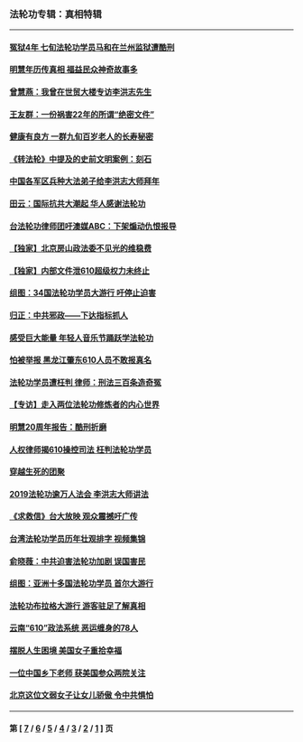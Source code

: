 ### 法轮功专辑：真相特辑
---
#### [冤狱4年 七旬法轮功学员马和在兰州监狱遭酷刑](../../pages/nf4389/n13304688.md?10200430) 
#### [明慧年历传真相 福益民众神奇故事多](../../pages/nf4389/n13294545.md?10200430) 
#### [曾慧燕：我曾在世贸大楼专访李洪志先生](../../pages/nf4389/n12898729.md?10200430) 
#### [王友群：一份祸害22年的所谓“绝密文件”](../../pages/nf4389/n12871750.md?10200430) 
#### [健康有良方 一群九旬百岁老人的长寿秘密](../../pages/nf4389/n12847475.md?10200430) 
#### [《转法轮》中提及的史前文明案例：刻石](../../pages/nf4389/n12758577.md?10200430) 
#### [中国各军区兵种大法弟子给李洪志大师拜年](../../pages/nf4389/n12750047.md?10200430) 
#### [田云：国际抗共大潮起 华人感谢法轮功](../../pages/nf4389/n12357708.md?10200430) 
#### [台法轮功律师团吁澳媒ABC：下架煽动仇恨报导](../../pages/nf4389/n12279917.md?10200430) 
#### [【独家】北京房山政法委不见光的维稳费](../../pages/nf4389/n12031979.md?10200430) 
#### [【独家】内部文件泄610超级权力未终止](../../pages/nf4389/n12023895.md?10200430) 
#### [组图：34国法轮功学员大游行 吁停止迫害](../../pages/nf4389/n11492658.md?10200430) 
#### [归正：中共邪政——下达指标抓人](../../pages/nf4389/n11474770.md?10200430) 
#### [感受巨大能量 年轻人音乐节踊跃学法轮功](../../pages/nf4389/n11441981.md?10200430) 
#### [怕被举报 黑龙江肇东610人员不敢报真名](../../pages/nf4389/n11436499.md?10200430) 
#### [法轮功学员遭枉判 律师：刑法三百条造奇冤](../../pages/nf4389/n11433943.md?10200430) 
#### [【专访】走入两位法轮功修炼者的内心世界](../../pages/nf4389/n11415623.md?10200430) 
#### [明慧20周年报告：酷刑折磨](../../pages/nf4389/n11387954.md?10200430) 
#### [人权律师揭610操控司法 枉判法轮功学员](../../pages/nf4389/n11313370.md?10200430) 
#### [穿越生死的团聚](../../pages/nf4389/n11258922.md?10200430) 
#### [2019法轮功逾万人法会 李洪志大师讲法](../../pages/nf4389/n11265303.md?10200430) 
#### [《求救信》台大放映 观众震撼吁广传](../../pages/nf4389/n10922251.md?10200430) 
#### [台湾法轮功学员历年壮观排字 视频集锦](../../pages/nf4389/n10878789.md?10200430) 
#### [俞晓薇：中共迫害法轮功加剧 误国害民](../../pages/nf4389/n10859260.md?10200430) 
#### [组图：亚洲十多国法轮功学员 首尔大游行](../../pages/nf4389/n10781149.md?10200430) 
#### [法轮功布拉格大游行 游客驻足了解真相](../../pages/nf4389/n10749360.md?10200430) 
#### [云南“610”政法系统 恶运缠身的78人](../../pages/nf4389/n10747534.md?10200430) 
#### [摆脱人生困境 美国女子重拾幸福](../../pages/nf4389/n10688678.md?10200430) 
#### [一位中国乡下老师 获美国参众两院关注](../../pages/nf4389/n10683927.md?10200430) 
#### [北京这位文弱女子让女儿骄傲 令中共惧怕](../../pages/nf4389/n10668341.md?10200430) 

---
#### 第 [ [7](./7.md?10200430) / [6](./6.md?10200430) / [5](./5.md?10200430) / [4](./4.md?10200430) / [3](./3.md?10200430) / [2](./2.md?10200430) / [1](./1.md?10200430) ] 页
